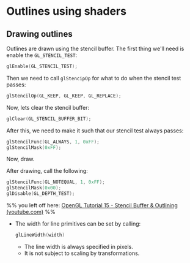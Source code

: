 # Outlines using shaders

## Drawing outlines

Outlines are drawn using the stencil buffer. The first thing we'll need is enable the `GL_STENCIL_TEST`:

```c
glEnable(GL_STENCIL_TEST);
```

Then we need to call `glStencipOp` for what to do when the stencil test passes:

```c
glStencilOp(GL_KEEP, GL_KEEP, GL_REPLACE);
```

Now, lets clear the stencil buffer:

```c
glClear(GL_STENCIL_BUFFER_BIT);
```

After this, we need to make it such that our stencil test always passes:

```c
glStencilFunc(GL_ALWAYS, 1, 0xFF);
glStencilMask(0xFF);
```

Now, draw.

After drawing, call the following:

```c
glStencilFunc(GL_NOTEQUAL, 1, 0xFF);
glStencilMask(0x00);
glDisable(GL_DEPTH_TEST);
```

%% you left off here: [OpenGL Tutorial 15 - Stencil Buffer & Outlining (youtube.com)](https://www.youtube.com/watch?v=ngF9LWWxhd0) %%


* The width for line primitives can be set by calling:
    ```C++
    glLineWidth(width)
    ```
    * The line width is always specified in pixels.
    * It is not subject to scaling by transformations.